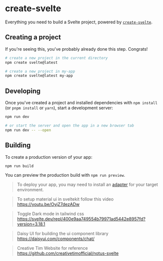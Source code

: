 # create-svelte

Everything you need to build a Svelte project, powered by [`create-svelte`](https://github.com/sveltejs/kit/tree/master/packages/create-svelte).

## Creating a project

If you're seeing this, you've probably already done this step. Congrats!

```bash
# create a new project in the current directory
npm create svelte@latest

# create a new project in my-app
npm create svelte@latest my-app
```

## Developing

Once you've created a project and installed dependencies with `npm install` (or `pnpm install` or `yarn`), start a development server:

```bash
npm run dev

# or start the server and open the app in a new browser tab
npm run dev -- --open
```

## Building

To create a production version of your app:

```bash
npm run build
```

You can preview the production build with `npm run preview`.

> To deploy your app, you may need to install an [adapter](https://kit.svelte.dev/docs/adapters) for your target environment.

> To setup material ui in sveltekit follow this video
> https://youtu.be/OyjZ7dezADw

> Toggle Dark mode in tailwind css
> https://svelte.dev/repl/400e9aa749554b79971ad5442e8957fd?version=3.18.1

> Daisy UI for building the ui component library
> https://daisyui.com/components/chat/

> Creative Tim Website for reference 
> https://github.com/creativetimofficial/notus-svelte